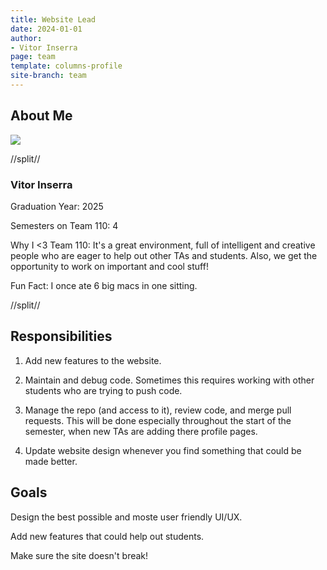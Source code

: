 ```yaml
---
title: Website Lead
date: 2024-01-01
author:
- Vitor Inserra
page: team
template: columns-profile
site-branch: team
---
```


## About Me
<img class="img-fluid" src="/static/profile-photos/inserra.PNG"/>


//split//

### Vitor Inserra

Graduation Year: 2025

Semesters on Team 110: 4

Why I <3 Team 110: It's a great environment, full of intelligent and creative people who are eager to help out other TAs and students. Also, we get the opportunity to work on important and cool stuff!

Fun Fact: I once ate 6 big macs in one sitting. 

//split//

## Responsibilities

1. Add new features to the website.

2. Maintain and debug code. Sometimes this requires working with other students who are trying to push code.

3. Manage the repo (and access to it), review code, and merge pull requests. This will be done especially throughout the start of the semester, when new TAs are adding there profile pages.

4. Update website design whenever you find something that could be made better.


## Goals
Design the best possible and moste user friendly UI/UX.

Add new features that could help out students.

Make sure the site doesn't break! 